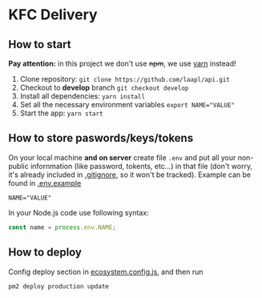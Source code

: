 # KFC Delivery

## How to start

**Pay attention:** in this project we don't use ~~npm~~, we use [yarn](https://yarnpkg.com) instead!

1. Clone repository: `git clone https://github.com/laapl/api.git`
1. Checkout to **develop** branch `git checkout develop`
1. Install all dependencies: `yarn install`
1. Set all the necessary environment variables `export NAME="VALUE"`
1. Start the app: `yarn start`

## How to store paswords/keys/tokens

On your local machine **and on server** create file `.env` and put all your non-public infornmation (like password, tokents, etc...) in that file (don't worry, it's already included in [.gitignore](./.gitignore), so it won't be tracked). Example can be found in [.env.example](./.env.example)

```
NAME="VALUE"
```

In your Node.js code use following syntax:

```js
const name = process.env.NAME;
```

## How to deploy

Config deploy section in [ecosystem.config.js](./ecosystem.config.js), and then run

```sh
pm2 deploy production update
```

